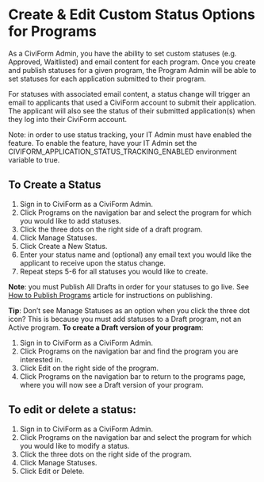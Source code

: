 # Create & Edit Custom Status Options for Programs

As a CiviForm Admin, you have the ability to set custom statuses (e.g. Approved, Waitlisted) and email content for each program. Once you create and publish statuses for a given program, the Program Admin will be able to set statuses for each application submitted to their program. 

For statuses with associated email content, a status change will trigger an email to applicants that used a CiviForm account to submit their application. The applicant will also see the status of their submitted application(s) when they log into their CiviForm account. 

Note: in order to use status tracking, your IT Admin must have enabled the feature. To enable the feature, have your IT Admin set the CIVIFORM_APPLICATION_STATUS_TRACKING_ENABLED environment variable to true.


## To Create a Status 
1. Sign in to CiviForm as a CiviForm Admin.
2. Click Programs on the navigation bar and select the program for which you would like to add statuses. 
3. Click the three dots on the right side of a draft program. 
4. Click Manage Statuses.
5. Click Create a New Status.
6. Enter your status name and (optional) any email text you would like the applicant to receive upon the status change.
7. Repeat steps 5-6 for all statuses you would like to create.

**Note**: you must Publish All Drafts in order for your statuses to go live. See [How to Publish Programs]([url](https://docs.civiform.us/user-manual/civiform-admin-guide/publish-a-program)) article for instructions on publishing. 

**Tip**: Don’t see Manage Statuses as an option when you click the three dot icon? This is because you must add statuses to a Draft program, not an Active program. **To create a Draft version of your program**:
1. Sign in to CiviForm as a CiviForm Admin.
2. Click Programs on the navigation bar and find the program you are interested in. 
3. Click Edit on the right side of the program.
4. Click Programs on the navigation bar to return to the programs page, where you will now see a Draft version of your program. 

## To edit or delete a status: 
1. Sign in to CiviForm as a CiviForm Admin.
2. Click Programs on the navigation bar and select the program for which you would like to modify a status. 
3. Click the three dots on the right side of the program. 
4. Click Manage Statuses.
5. Click Edit or Delete.


